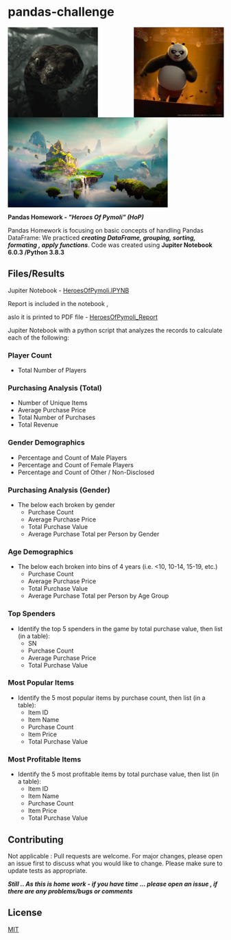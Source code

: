 # pandas-challenge


  <img src="/Images/anaconda.gif" align="left" width="210"/>
  <img src="/Images/panda.gif" align="right" width="210"/>
  <img src="/Images/Fantasy.png" align="center" height="210"/>


**Pandas Homework - _"Heroes Of Pymoli" (HoP)_**


Pandas Homework is focusing on basic concepts of handling Pandas DataFrame:
 We practiced **_creating DataFrame, grouping, sorting, formating , apply functions_**. 
Code was created using **Jupiter Notebook 6.0.3 /Python 3.8.3**

## Files/Results
Jupiter  Notebook - [HeroesOfPymoli.IPYNB](/HeroesOfPymoli.ipynb)

Report is included in the notebook , 

aslo it is printed to PDF file - [HeroesOfPymoli_Report](/HeroesOfPymoli_Report.pdf)
 
 Jupiter  Notebook with a python script that analyzes the records to calculate each of the following:
### Player Count
* Total Number of Players
### Purchasing Analysis (Total)
* Number of Unique Items
* Average Purchase Price
* Total Number of Purchases
* Total Revenue
### Gender Demographics
* Percentage and Count of Male Players
* Percentage and Count of Female Players
* Percentage and Count of Other / Non-Disclosed
### Purchasing Analysis (Gender)
* The below each broken by gender
  * Purchase Count
  * Average Purchase Price
  * Total Purchase Value
  * Average Purchase Total per Person by Gender
### Age Demographics
* The below each broken into bins of 4 years (i.e. &lt;10, 10-14, 15-19, etc.)
  * Purchase Count
  * Average Purchase Price
  * Total Purchase Value
  * Average Purchase Total per Person by Age Group
### Top Spenders
* Identify the top 5 spenders in the game by total purchase value, then list (in a table):
  * SN
  * Purchase Count
  * Average Purchase Price
  * Total Purchase Value
### Most Popular Items
* Identify the 5 most popular items by purchase count, then list (in a table):
  * Item ID
  * Item Name
  * Purchase Count
  * Item Price
  * Total Purchase Value
### Most Profitable Items
* Identify the 5 most profitable items by total purchase value, then list (in a table):
  * Item ID
  * Item Name
  * Purchase Count
  * Item Price
  * Total Purchase Value

## Contributing
Not applicable : Pull requests are welcome. For major changes, please open an issue first to discuss what you would like to change.
Please make sure to update tests as appropriate.

**_Still .. As this is home work - if you have time ... please open an issue , if there are any problems/bugs or comments_**

## License
[MIT](https://choosealicense.com/licenses/mit/)